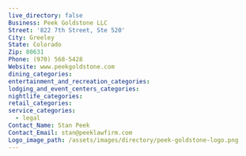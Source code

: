 ```yaml
---
live_directory: false
Business: Peek Goldstone LLC
Street: '822 7th Street, Ste 520'
City: Greeley
State: Colorado
Zip: 80631
Phone: (970) 568-5428
Website: www.peekgoldstone.com
dining_categories:
entertainment_and_recreation_categories:
lodging_and_event_centers_categories:
nightlife_categories:
retail_categories:
service_categories:
  - legal
Contact_Name: Stan Peek
Contact_Email: stan@peeklawfirm.com
Logo_image_path: /assets/images/directory/peek-goldstone-logo.png
---
```


